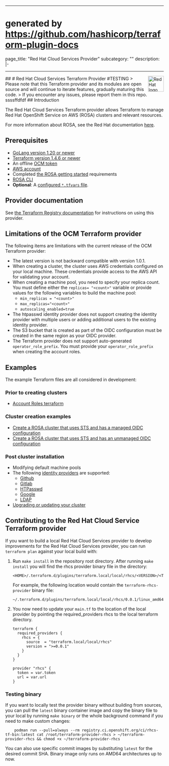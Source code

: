 ---
# generated by https://github.com/hashicorp/terraform-plugin-docs
page_title: "Red Hat Cloud Services Provider"
subcategory: ""
description: |-
  
-------
<a href="https://redhat.com">
    <img src=".github/Logo_Red_Hat.png" alt="Red Hat logo" title="Red Hat" align="right" height="50" />
</a>
##
# Red Hat Cloud Services Terraform Provider
#TESTING
> Please note that this Terraform provider and its modules are open source and will continue to iterate features, gradually maturing this code.
> If you encounter any issues, please report them in this repo.
ssssffdfdf
## Introduction

The Red Hat Cloud Services Terraform provider allows Terraform to manage Red Hat OpenShift Service on AWS (ROSA) clusters and relevant resources.

For more information about ROSA, see the Red Hat documentation [here](https://access.redhat.com/documentation/en-us/red_hat_openshift_service_on_aws/4/html/introduction_to_rosa/rosa-understanding).

## Prerequisites 
* [GoLang version 1.20 or newer](https://go.dev/doc/install)
* [Terraform version 1.4.6 or newer](https://developer.hashicorp.com/terraform/downloads)
* An offline [OCM token](https://console.redhat.com/openshift/token/rosa)
* [AWS account](https://aws.amazon.com/console/)
* Completed [the ROSA getting started](https://console.redhat.com/openshift/create/rosa/getstarted) requirements
* [ROSA CLI](https://console.redhat.com/openshift/downloads#tool-rosa)
* **Optional**: A [configured `*.tfvars` file](docs/terraform-vars.md).

## Provider documentation

See [the Terraform Registry documentation](https://registry.terraform.io/providers/terraform-redhat/rhcs/latest/docs) for instructions on using this provider.

## Limitations of the OCM Terraform provider

The following items are limitations with the current release of the OCM Terraform provider:

* The latest version is not backward compatible with version 1.0.1.
* When creating a cluster, the cluster uses AWS credentials configured on your local machine. These credentials provide access to the AWS API for validating your account.
* When creating a machine pool, you need to specify your replica count. You must define either the `replicas= "<count>"` variable or provide values for the following variables to build the machine pool:  
   * `min_replicas = "<count>"` 
   * `max_replicas="<count>"` 
   * `autoscaling_enabled=true`
* The htpasswd identity provider does not support creating the identity provider with multiple users or adding additional users to the existing identity provider.
* The S3 bucket that is created as part of the OIDC configuration must be created in the same region as your OIDC provider.
* The Terraform provider does not support auto-generated `operator_role_prefix`. You must provide your `operator_role_prefix` when creating the account roles.

## Examples

The example Terraform files are all considered in development:
### Prior to creating clusters
* [Account Roles terraform](/examples/create_account_roles/)
### Cluster creation examples
* [Create a ROSA cluster that uses STS and has a managed OIDC configuration](/examples/create_rosa_sts_cluster/oidc_configuration/cluster_with_managed_oidc_config/)
* [Create a ROSA cluster that uses STS and has an unmanaged OIDC configuration](/examples/create_rosa_sts_cluster/oidc_configuration/cluster_with_unmanaged_oidc_config/)

### Post cluster installation
* Modifying default machine pools
* The following [identity providers](/examples/create_identity_provider/) are supported:
  * [Github](/examples/create_identity_provider/github/)
  * [Gitlab](/examples/create_identity_provider/gitlab/)
  * [HTPasswd](/examples/create_identity_provider/htpasswd/)
  * [Google](/examples/create_identity_provider/google/)
  * [LDAP](/examples/create_identity_provider/ldap/)
* [Upgrading or updating your cluster](docs/upgrading-cluster.md)

## Contributing to the Red Hat Cloud Service Terraform provider
If you want to build a local Red Hat Cloud Services provider to develop improvements for the Red Hat Cloud Services provider, you can run `terraform plan` against your local build with:
1. Run  ```make install``` in the repository root directory. After running ```make install``` you will find the rhcs provider binary file in the directory:
    ```
    <HOME>/.terraform.d/plugins/terraform.local/local/rhcs/<VERSION>/<TARGET_ARCH>
    ```

    For example, the following location would contain the `terraform-rhcs-provider` binary file: 
    ```    
    ~/.terraform.d/plugins/terraform.local/local/rhcs/0.0.1/linux_amd64
2. You now need to update your `main.tf` to the location of the local provider by pointing the required_providers rhcs to the local terraform directory.

    ```
    terraform {
      required_providers {
        rhcs = {
          source  = "terraform.local/local/rhcs"
          version = ">=0.0.1"
        }
      }
    }

    provider "rhcs" {
      token = var.token
      url = var.url
    }

### Testing binary
If you want to locally test the provider binary without building from sources, you can pull the `latest` binary container image and copy the binary file to your local by running `make binary` or the whole background command if you need to make custom changes:
```
    podman run --pull=always --rm registry.ci.openshift.org/ci/rhcs-tf-bin:latest cat /root/terraform-provider-rhcs > ~/terraform-provider-rhcs && chmod +x ~/terraform-provider-rhcs
```
You can also use specific commit images by substituting `latest` for the desired commit SHA.
Binary image only runs on AMD64 architectures up to now.
